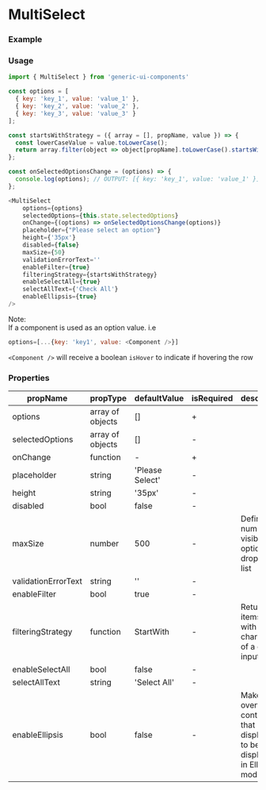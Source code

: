 # MultiSelect

### Example

<!-- STORY -->

### Usage

```js
import { MultiSelect } from 'generic-ui-components'

const options = [
  { key: 'key_1', value: 'value_1' },
  { key: 'key_2', value: 'value_2' },
  { key: 'key_3', value: 'value_3' }
];

const startsWithStrategy = ({ array = [], propName, value }) => {
  const lowerCaseValue = value.toLowerCase();
  return array.filter(object => object[propName].toLowerCase().startsWith(lowerCaseValue))
};

const onSelectedOptionsChange = (options) => {
  console.log(options); // OUTPUT: [{ key: 'key_1', value: 'value_1' }]
};

<MultiSelect
    options={options}
    selectedOptions={this.state.selectedOptions}
    onChange={(options) => onSelectedOptionsChange(options)}
    placeholder={"Please select an option"}
    height={'35px'}
    disabled={false}
    maxSize={50}
    validationErrorText=''
    enableFilter={true}
    filteringStrategy={startsWithStrategy}
    enableSelectAll={true}
    selectAllText={'Check All'}
    enableEllipsis={true}
/>

```

Note:<br/>
If a component is used as an option value.
i.e
```js
options=[...{key: 'key1', value: <Component />}]
```
`<Component />` will receive a boolean `isHover` to indicate if hovering the row

### Properties

| propName            | propType         | defaultValue    | isRequired | description                                                                               |
| ------------------- | ---------------- | --------------- | ---------- | ----------------------------------------------------------------------------------------- |
| options             | array of objects | []              | +          |                                                                                           |
| selectedOptions     | array of objects | []              | -          |                                                                                           |
| onChange            | function         | -               | +          |                                                                                           |
| placeholder         | string           | 'Please Select' | -          |                                                                                           |
| height              | string           | '35px'          | -          |                                                                                           |
| disabled            | bool             | false           | -          |                                                                                           |
| maxSize             | number           | 500             | -          | Defines the number of visible options in a drop-down list                                 |
| validationErrorText | string           | ''              | -          |                                                                                           |
| enableFilter        | bool             | true            | -          |                                                                                           |
| filteringStrategy   | function         | StartWith       | -          | Returns the items begin with the characters of a given input                              |
| enableSelectAll     | bool             | false           | -          |                                                                                           |
| selectAllText       | string           | 'Select All'    | -          |                                                                                           |
| enableEllipsis      | bool             | false           | -          | Makes the overflowed content that is not displayed to be displayed in Ellipsis mode (...) |
